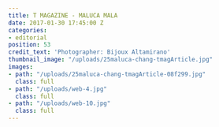 ```yaml
---
title: T MAGAZINE - MALUCA MALA
date: 2017-01-30 17:45:00 Z
categories:
- editorial
position: 53
credit_text: 'Photographer: Bijoux Altamirano'
thumbnail_image: "/uploads/25maluca-chang-tmagArticle.jpg"
images:
- path: "/uploads/25maluca-chang-tmagArticle-08f299.jpg"
  class: full
- path: "/uploads/web-4.jpg"
  class: full
- path: "/uploads/web-10.jpg"
  class: full
---
```



